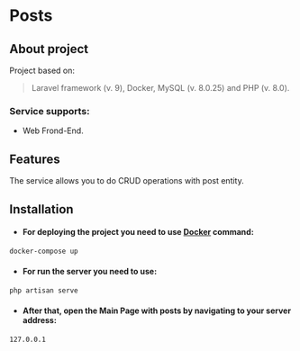 # Posts

## About project

Project based on:
> Laravel framework (v. 9), Docker, MySQL (v. 8.0.25) and PHP (v. 8.0).

### Service supports:
- Web Frond-End.

## Features
The service allows you to do CRUD operations with post entity.

## Installation

- #### For deploying the project you need to use [Docker](https://www.docker.com/) command:
```sh
docker-compose up
```
- #### For run the server you need to use:
```sh
php artisan serve
```
- #### After that, open the Main Page with posts by navigating to your server address:
```sh
127.0.0.1
```


